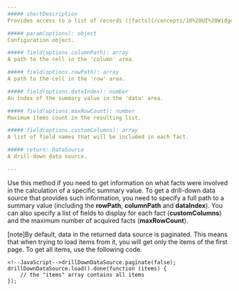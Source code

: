 ```yaml
---
##### shortDescription
Provides access to a list of records ([facts](/concepts/10%20UI%20Widgets/71%20Pivot%20Grid/010%20Visual%20Elements/04%20Summary%20Values.md '/Documentation/Guide/UI_Widgets/Pivot_Grid/Visual_Elements/#Summary_Values')) that were used to calculate a specific summary.

##### param(options): object
Configuration object.

##### field(options.columnPath): array
A path to the cell in the 'column' area.

##### field(options.rowPath): array
A path to the cell in the 'row' area.

##### field(options.dataIndex): number
An index of the summary value in the 'data' area.

##### field(options.maxRowCount): number
Maximum items count in the resulting list.

##### field(options.customColumns): array
A list of field names that will be included in each fact.

##### return: DataSource
A drill-down data source.

---
```

Use this method if you need to get information on what facts were involved in the calculation of a specific summary value. To get a drill-down data source that provides such information, you need to specify a full path to a summary value (including the **rowPath**, **columnPath** and **dataIndex**). You can also specify a list of fields to display for each fact (**customColumns**) and the maximum number of acquired facts (**maxRowCount**).

[note]By default, data in the returned data source is paginated. This means that when trying to load items from it, you will get only the items of the first page. To get all items, use the following code.

    <!--JavaScript-->drillDownDataSource.paginate(false);
    drillDownDataSource.load().done(function (items) {
        // the "items" array contains all items
    });